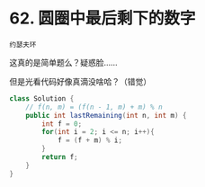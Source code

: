 # 62. 圆圈中最后剩下的数字

`约瑟夫环`

这真的是简单题么？疑惑脸……

但是光看代码好像真滴没啥哈？（错觉）

```java
class Solution {
    // f(n, m) = (f(n - 1, m) + m) % n
    public int lastRemaining(int n, int m) {
        int f = 0;
        for(int i = 2; i <= n; i++){
            f = (f + m) % i;
        }
        return f;
    }
}
```


